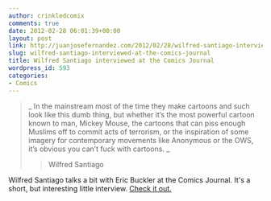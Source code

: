 ```yaml
---
author: crinkledcomix
comments: true
date: 2012-02-28 06:01:39+00:00
layout: post
link: http://juanjosefernandez.com/2012/02/28/wilfred-santiago-interviewed-at-the-comics-journal/
slug: wilfred-santiago-interviewed-at-the-comics-journal
title: Wilfred Santiago interviewed at the Comics Journal
wordpress_id: 593
categories:
- Comics
---
```


<blockquote>_ In the mainstream most of the time they make cartoons and such look like this dumb thing, but whether it’s the most powerful cartoon known to man, Mickey Mouse, the cartoons that can piss enough Muslims off to commit acts of terrorism, or the inspiration of some imagery for contemporary movements like Anonymous or the OWS, it’s obvious you can’t fuck with cartoons. _

> 
> Wilfred Santiago
> 
> 
</blockquote>


Wilfred Santiago talks a bit with Eric Buckler at the Comics Journal. It's a short, but interesting little interview. [Check it out.](http://www.tcj.com/its-obvious-you-cant-fuck-with-cartoons-a-wilfred-santiago-interview/)
